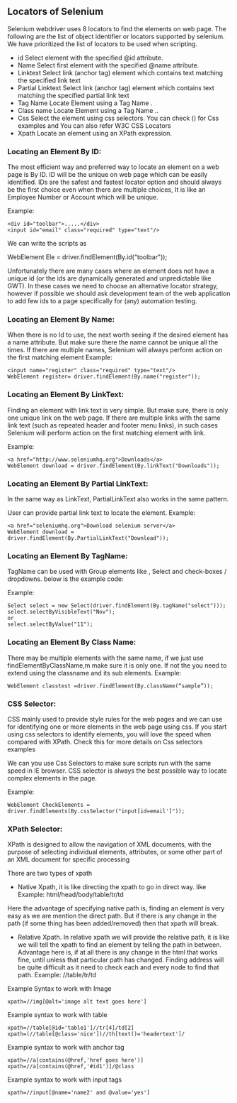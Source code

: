 ## Locators of Selenium

Selenium webdriver uses 8 locators to find the elements on web page. The following are the list of object identifier or locators supported by selenium.
We have prioritized the list of locators to be used when scripting.

* id Select element with the specified @id attribute.
* Name Select first element with the specified @name attribute.
* Linktext Select link (anchor tag) element which contains text matching the specified link text
* Partial Linktext Select link (anchor tag) element which contains text matching the specified partial link text
* Tag Name Locate Element using a Tag Name .
* Class name Locate Element using a Tag Name ..
* Css Select the element using css selectors. You can check <here>() for Css examples and You can also refer W3C CSS Locators
* Xpath Locate an element using an XPath expression.

### Locating an Element By ID:
The most efficient way and preferred way to locate an element on a web page is By ID. ID will be the unique on web page which can be easily identified.
IDs are the safest and fastest locator option and should always be the first choice even when there are multiple choices, It is like an Employee Number or Account which will be unique.

Example:
```
<div id="toolbar">.....</div>
<input id="email" class="required" type="text"/>
```
We can write the scripts as

WebElement Ele = driver.findElement(By.id("toolbar"));

Unfortunately there are many cases where an element does not have a unique id (or the ids are dynamically generated and unpredictable like GWT). In these cases we need to choose an alternative locator strategy, however if possible we should ask development team of the web application to add few ids to a page specifically for (any) automation testing.

### Locating an Element By Name:
When there is no Id to use, the next worth seeing if the desired element has a name attribute. But make sure there the name cannot be unique all the times. If there are multiple names, Selenium will always perform action on the first matching element
Example:
```
<input name="register" class="required" type="text"/>
WebElement register= driver.findElement(By.name("register"));
```

### Locating an Element By LinkText:
Finding an element with link text is very simple. But make sure, there is only one unique link on the web page. If there are multiple links with the same link text (such as repeated header and footer menu links), in such cases Selenium will perform action on the first matching element with link.

Example:
```
<a href="http://www.seleniumhq.org">Downloads</a>
WebElement download = driver.findElement(By.linkText("Downloads"));
```

### Locating an Element By Partial LinkText:
In the same way as LinkText, PartialLinkText also works in the same pattern.

User can provide partial link text to locate the element.
Example:
```
<a href="seleniumhq.org">Download selenium server</a>
WebElement download = driver.findElement(By.PartialLinkText("Download"));
```

### Locating an Element By TagName:
TagName can be used with Group elements like , Select and check-boxes / dropdowns.
below is the example code:

Example: 
```
Select select = new Select(driver.findElement(By.tagName("select")));
select.selectByVisibleText("Nov");
or
select.selectByValue("11");
```

### Locating an Element By Class Name:
There may be multiple elements with the same name, if we just use findElementByClassName,m make sure it is only one. If not the you need to extend using the classname and its sub elements.
Example:
```
WebElement classtest =driver.findElement(By.className(“sample”));
```

### CSS Selector:
CSS mainly used to provide style rules for the web pages and we can use for identifying one or more elements in the web page using css.
If you start using css selectors to identify elements, you will love the speed when compared with XPath. Check this for more details on Css selectors examples

We can you use Css Selectors to make sure scripts run with the same speed in IE browser. CSS selector is always the best possible way to locate complex elements in the page.

Example:
```
WebElement CheckElements = driver.findElements(By.cssSelector("input[id=email']"));
```

### XPath Selector:
XPath is designed to allow the navigation of XML documents, with the purpose of selecting individual elements, attributes, or some other part of an XML document for specific processing

There are two types of xpath

* Native Xpath, it is like directing the xpath to go in direct way. like
Example:
html/head/body/table/tr/td

Here the advantage of specifying native path is, finding an element is very easy as we are mention the direct path. But if there is any change in the path (if some thing has been added/removed) then that xpath will break.

* Relative Xpath.
In relative xpath we will provide the relative path, it is like we will tell the xpath to find an element by telling the path in between.
Advantage here is, if at all there is any change in the html that works fine, until unless that particular path has changed. Finding address will be quite difficult as it need to check each and every node to find that path.
Example:
//table/tr/td

Example Syntax to work with Image

    xpath=//img[@alt='image alt text goes here']
Example syntax to work with table

    xpath=//table[@id='table1']//tr[4]/td[2]
    xpath=(//table[@class='nice'])//th[text()='headertext']/
Example syntax to work with anchor tag

    xpath=//a[contains(@href,'href goes here')]
    xpath=//a[contains(@href,'#id1')]/@class
Example syntax to work with input tags

    xpath=//input[@name='name2' and @value='yes']

